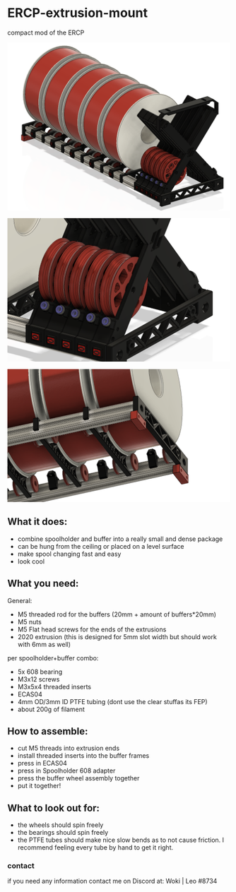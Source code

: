 # ERCP-extrusion-mount
compact mod of the ERCP

![grafik](Resources/1.PNG)

![grafik](Resources/2.PNG)

![grafik](Resources/3.PNG)

## What it does:
- combine spoolholder and buffer into a  really small and dense package 
- can be hung from the ceiling or placed on a level surface
- make spool changing fast and easy
- look cool

## What you need:
General:
- M5 threaded rod for the buffers (20mm + amount of buffers*20mm)
- M5 nuts
- M5 Flat head screws for the ends of the extrusions
- 2020 extrusion (this is designed for 5mm slot width but should work with 6mm as well)

per spoolholder+buffer combo:
- 5x 608 bearing
- M3x12 screws
- M3x5x4 threaded inserts
- ECAS04 
- 4mm OD/3mm ID PTFE tubing (dont use the clear stuffas its FEP)
- about 200g of filament

## How to assemble:
- cut M5 threads into extrusion ends
- install threaded inserts into the buffer frames
- press in ECAS04
- press in Spoolholder 608 adapter 
- press the buffer wheel assembly together
- put it together!

## What to look out for:
- the wheels should spin freely
- the bearings should spin freely
- the PTFE tubes should make nice slow bends as to not cause friction. I recommend feeling every tube by hand to get it right.


### contact

if you need any information contact me on Discord at:
Woki | Leo #8734